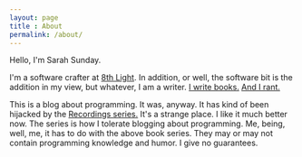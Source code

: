 ```yaml
---
layout: page
title : About
permalink: /about/
---
```


Hello, I'm Sarah Sunday.

I'm a software crafter at [8th Light](https://8thlight.com/). In addition, or well, the software bit is the addition in my view, but whatever, I am a writer. [I write books.](http://www.thespineoftheempire.com/the-series/) [And I rant.](https://medium.com/@sarahasunday/map-of-my-writing-on-medium-96b79c611562#.9kz9g46o9)

This is a blog about programming. It was, anyway. It has kind of been hijacked by the [Recordings series.](/recordings/) It's a strange place. I like it much better now. The series is how I tolerate blogging about programming. Me, being, well, me, it has to do with the above book series. They may or may not contain programming knowledge and humor. I give no guarantees.
